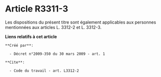 # Article R3311-3

Les dispositions du présent titre sont également applicables aux personnes mentionnées aux articles L. 3312-2 et L. 3312-3.

**Liens relatifs à cet article**

	**Créé par**:

	  - Décret n°2009-350 du 30 mars 2009 - art. 1

	**Cite**:

	  - Code du travail - art. L3312-2
